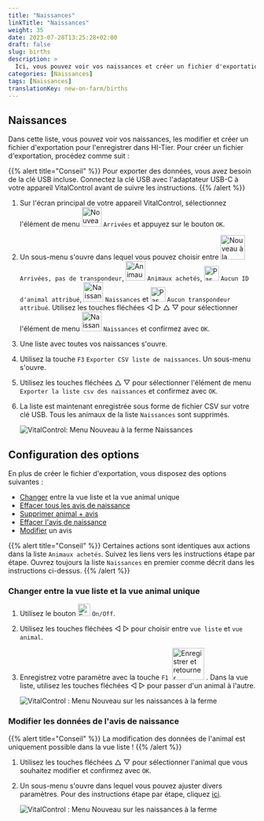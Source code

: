 ```yaml
---
title: "Naissances"
linkTitle: "Naissances"
weight: 35
date: 2023-07-28T13:25:28+02:00
draft: false
slug: births
description: >
  Ici, vous pouvez voir vos naissances et créer un fichier d'exportation.
categories: [Naissances]
tags: [Naissances]
translationKey: new-on-farm/births
---
```

## Naissances

Dans cette liste, vous pouvez voir vos naissances, les modifier et créer un fichier d'exportation pour l'enregistrer dans HI-Tier. Pour créer un fichier d'exportation, procédez comme suit :

{{% alert title="Conseil" %}}
Pour exporter des données, vous avez besoin de la clé USB incluse. Connectez la clé USB avec l'adaptateur USB-C à votre appareil VitalControl avant de suivre les instructions.
{{% /alert %}}

1. Sur l'écran principal de votre appareil VitalControl, sélectionnez l'élément de menu <img src="/icons/main/new-on-farm.svg" width="40" align="bottom" alt="Nouveau à la ferme" /> `Arrivées` et appuyez sur le bouton `OK`.

2. Un sous-menu s'ouvre dans lequel vous pouvez choisir entre <img src="/icons/registration/new-on-farm-no-transponder.svg" width="50" align="bottom" alt="Nouveau à la ferme, sans transpondeur" /> `Arrivées, pas de transpondeur`, <img src="/icons/main/new-on-farm.svg" width="40" align="bottom" alt="Animaux achetés" /> `Animaux achetés`, <img src="/icons/registration/no-eartag-number.svg" width="30" align="bottom" alt="Pas de numéro national d'identification animale" /> `Aucun ID d'animal attribué`, <img src="/icons/main/births.svg" width="40" align="bottom" alt="Naissances" /> `Naissances` et <img src="/icons/registration/no-transponder.svg" width="30" align="bottom" alt="Pas de transpondeur attribué" /> `Aucun transpondeur attribué`. Utilisez les touches fléchées ◁ ▷ △ ▽ pour sélectionner l'élément de menu <img src="/icons/main/births.svg" width="40" align="bottom" alt="Naissances" /> `Naissances` et confirmez avec `OK`.

3. Une liste avec toutes vos naissances s'ouvre.

4. Utilisez la touche `F3` `Exporter CSV liste de naissances`. Un sous-menu s'ouvre.

5. Utilisez les touches fléchées △ ▽ pour sélectionner l'élément de menu `Exporter la liste csv des naissances` et confirmez avec `OK`.

6. La liste est maintenant enregistrée sous forme de fichier CSV sur votre clé USB. Tous les animaux de la liste `Naissances` sont supprimés.

    ![VitalControl: Menu Nouveau à la ferme Naissances](../images/births.png "Naissances")

## Configuration des options

En plus de créer le fichier d'exportation, vous disposez des options suivantes :

- [Changer](#change-between-list-view-and-single-animal-view) entre la vue liste et la vue animal unique
- [Effacer tous les avis de naissance](../purchased-animals/#clear-all-purchase-notices)
- [Supprimer animal + avis](../purchased-animals/#delete-animal--purchase-notice)
- [Effacer l'avis de naissance](../purchased-animals/#clear-notice-of-purchase)
- [Modifier](#edit-data-of-birth-notice) un avis

{{% alert title="Conseil" %}}
Certaines actions sont identiques aux actions dans la liste `Animaux achetés`. Suivez les liens vers les instructions étape par étape. Ouvrez toujours la liste `Naissances` en premier comme décrit dans les instructions ci-dessus.
{{% /alert %}}

### Changer entre la vue liste et la vue animal unique

1. Utilisez le bouton <img src="/icons/gear.svg" width="25" align="bottom" alt="Engrenage" /> `On/Off`.

2. Utilisez les touches fléchées ◁ ▷ pour choisir entre `vue liste` et `vue animal`.

3. Enregistrez votre paramètre avec la touche `F1` &nbsp;<img src="/icons/footer/save_exit.svg" width="65" align="bottom" alt="Enregistrer et retourner" />&nbsp;. Dans la vue liste, utilisez les touches fléchées ◁ ▷ pour passer d'un animal à l'autre.

    ![VitalControl : Menu Nouveau sur les naissances à la ferme](../images/change.png "Changer entre la vue liste et la vue animal unique")

### Modifier les données de l'avis de naissance

{{% alert title="Conseil" %}}
La modification des données de l'animal est uniquement possible dans la vue liste !
{{% /alert %}}

1. Utilisez les touches fléchées △ ▽ pour sélectionner l'animal que vous souhaitez modifier et confirmez avec `OK`.

2. Un sous-menu s'ouvre dans lequel vous pouvez ajuster divers paramètres. Pour des instructions étape par étape, cliquez [ici](/fr/docs/new/calving/#register-a-calving).

    ![VitalControl : Menu Nouveau sur les naissances à la ferme](../images/edit2.png "Modifier un avis de naissance")
